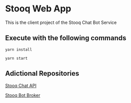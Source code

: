 # Stooq Web App

This is the client project of the Stooq Chat Bot Service

## Execute with the following commands

    yarn install

    yarn start

## Adictional Repositories

[Stooq Chat API](https://github.com/victor-felix/stooq-chat-api)

[Stooq Bot Broker](https://github.com/victor-felix/stooq-bot-broker)
